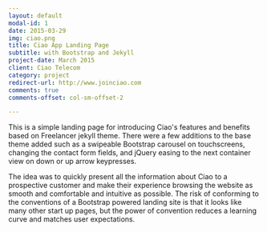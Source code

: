```yaml
---
layout: default
modal-id: 1
date: 2015-03-29
img: ciao.png
title: Ciao App Landing Page
subtitle: with Bootstrap and Jekyll
project-date: March 2015
client: Ciao Telecom
category: project
redirect-url: http://www.joinciao.com
comments: true
comments-offset: col-sm-offset-2    

---
```


This is a simple landing page for introducing Ciao's features and benefits based on Freelancer jekyll theme. There were a few additions to the base theme added such as a swipeable Bootstrap carousel on touchscreens, changing the contact form fields, and jQuery easing to the next container view on down or up arrow keypresses. 

The idea was to quickly present all the information about Ciao to a prospective customer and make their experience browsing the website as smooth and comfortable and intuitive as possible. The risk of conforming to the conventions of a Bootstrap powered landing site is that it looks like many other start up pages, but the power of convention reduces a learning curve and matches user expectations.  
